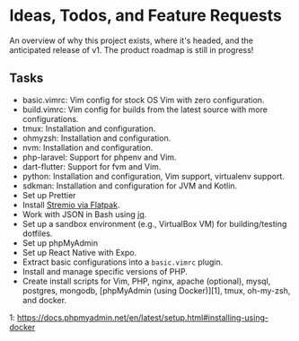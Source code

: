 # Ideas, Todos, and Feature Requests

An overview of why this project exists, where it's headed, and the anticipated release of v1. The product roadmap is still in progress!

## Tasks

- basic.vimrc: Vim config for stock OS Vim with zero configuration.
- build.vimrc: Vim config for builds from the latest source with more configurations.
- tmux: Installation and configuration.
- ohmyzsh: Installation and configuration.
- nvm: Installation and configuration.
- php-laravel: Support for phpenv and Vim.
- dart-flutter: Support for fvm and Vim.
- python: Installation and configuration, Vim support, virtualenv support.
- sdkman: Installation and configuration for JVM and Kotlin.
- Set up Prettier
- Install [Stremio via Flatpak](https://flatpak.org/apps/details/com.stremio.Stremio).
- Work with JSON in Bash using [jq](https://github.com/bobbyiliev/introduction-to-bash-scripting/blob/main/ebook/en/content/018-working-with-json-in-bash-using-jq.md).
- Set up a sandbox environment (e.g., VirtualBox VM) for building/testing dotfiles.
- Set up phpMyAdmin
- Set up React Native with Expo.
- Extract basic configurations into a `basic.vimrc` plugin.
- Install and manage specific versions of PHP.
- Create install scripts for Vim, PHP, nginx, apache (optional), mysql, postgres, mongodb, [phpMyAdmin (using Docker)][1], tmux, oh-my-zsh, and docker.

1: https://docs.phpmyadmin.net/en/latest/setup.html#installing-using-docker
